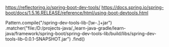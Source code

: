 https://reflectoring.io/spring-boot-dev-tools/
https://docs.spring.io/spring-boot/docs/1.5.16.RELEASE/reference/html/using-boot-devtools.html

Pattern.compile("/spring-dev-tools-lib-[\\w-.]+jar")
.matcher("file:/D:/projects-java/_learn-java-gradle/learn-java/framework/spring-boot/spring-dev-tools-lib/build/libs/spring-dev-tools-lib-0.0.1-SNAPSHOT.jar")
.find()